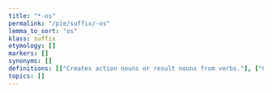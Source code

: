 ```yaml
---
title: "*-os"
permalink: "/pie/suffix/-os"
lemma_to_sort: "os"
klass: suffix
etymology: []
markers: []
synonyms: []
definitions: [["Creates action nouns or result nouns from verbs."], ["Creates nouns from verb stems denoting the performance or result of that verb."]]
topics: []
---
```

